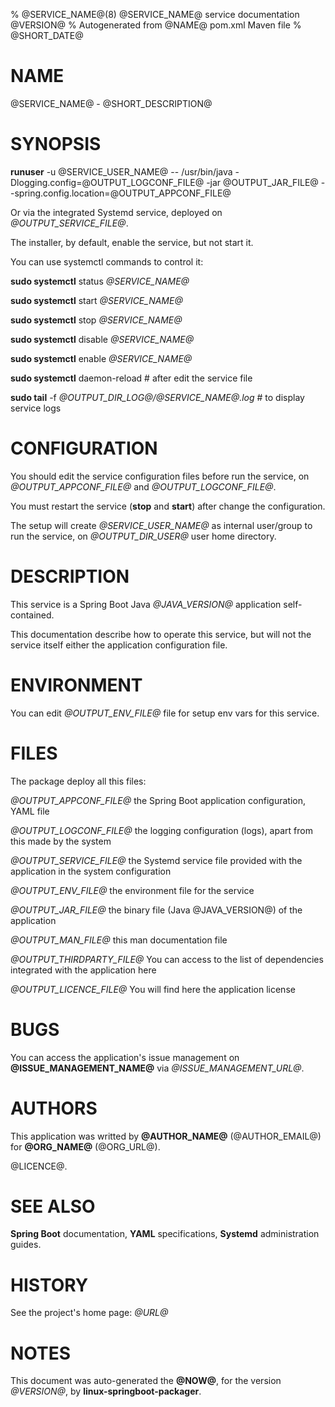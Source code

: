% @SERVICE_NAME@(8) @SERVICE_NAME@ service documentation @VERSION@
% Autogenerated from @NAME@ pom.xml Maven file
% @SHORT_DATE@

# NAME
@SERVICE_NAME@ - @SHORT_DESCRIPTION@

# SYNOPSIS
**runuser** -u @SERVICE_USER_NAME@ \-\- /usr/bin/java -Dlogging.config=@OUTPUT_LOGCONF_FILE@ -jar @OUTPUT_JAR_FILE@ \-\-spring.config.location=@OUTPUT_APPCONF_FILE@

Or via the integrated Systemd service, deployed on *@OUTPUT_SERVICE_FILE@*.

The installer, by default, enable the service, but not start it.

You can use systemctl commands to control it:

**sudo systemctl** status *@SERVICE_NAME@*

**sudo systemctl** start *@SERVICE_NAME@*

**sudo systemctl** stop *@SERVICE_NAME@*

**sudo systemctl** disable *@SERVICE_NAME@*

**sudo systemctl** enable *@SERVICE_NAME@*

**sudo systemctl** daemon-reload # after edit the service file

**sudo tail** -f *@OUTPUT_DIR_LOG@/@SERVICE_NAME@.log* # to display service logs

# CONFIGURATION
You should edit the service configuration files before run the service, on *@OUTPUT_APPCONF_FILE@* and *@OUTPUT_LOGCONF_FILE@*.

You must restart the service (**stop** and **start**) after change the configuration.

The setup will create *@SERVICE_USER_NAME@* as internal user/group to run the service, on *@OUTPUT_DIR_USER@* user home directory.


# DESCRIPTION
This service is a Spring Boot Java *@JAVA_VERSION@* application self-contained.

This documentation describe how to operate this service, but will not the service itself either the application configuration file.

# ENVIRONMENT
You can edit *@OUTPUT_ENV_FILE@* file for setup env vars for this service.

# FILES

The package deploy all this files:

*@OUTPUT_APPCONF_FILE@* the Spring Boot application configuration, YAML file

*@OUTPUT_LOGCONF_FILE@* the logging configuration (logs), apart from this made by the system

*@OUTPUT_SERVICE_FILE@* the Systemd service file provided with the application in the system configuration 

*@OUTPUT_ENV_FILE@* the environment file for the service 

*@OUTPUT_JAR_FILE@* the binary file (Java @JAVA_VERSION@) of the application 

*@OUTPUT_MAN_FILE@* this man documentation file 

*@OUTPUT_THIRDPARTY_FILE@* You can access to the list of dependencies integrated with the application here

*@OUTPUT_LICENCE_FILE@* You will find here the application license 

# BUGS
You can access the application's issue management on **@ISSUE_MANAGEMENT_NAME@** via *@ISSUE_MANAGEMENT_URL@*.

# AUTHORS
This application was writted by **@AUTHOR_NAME@** (@AUTHOR_EMAIL@) for **@ORG_NAME@** (@ORG_URL@).

@LICENCE@.

# SEE ALSO
**Spring Boot** documentation, **YAML** specifications, **Systemd** administration guides.

# HISTORY
See the project's home page: *@URL@*

# NOTES
This document was auto-generated the **@NOW@**, for the version *@VERSION@*, by **linux-springboot-packager**.
